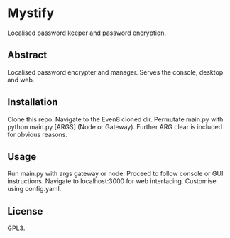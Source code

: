 # Mystify
Localised password keeper and password encryption.

## Abstract
Localised password encrypter and manager. Serves the console, desktop and web.

## Installation
Clone this repo. Navigate to the Even8 cloned dir. Permutate main.py with python main.py [ARGS] (Node or Gateway).
Further ARG clear is included for obvious reasons. 
## Usage
Run main.py with args gateway or node. Proceed to follow console or GUI instructions. Navigate to localhost:3000 for web interfacing. Customise using config.yaml.

## License 
GPL3.
